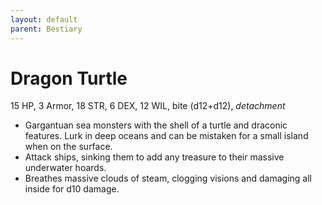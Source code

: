```yaml
---
layout: default
parent: Bestiary
---
```


# Dragon Turtle

15 HP, 3 Armor, 18 STR, 6 DEX, 12 WIL, bite (d12+d12), _detachment_

- Gargantuan sea monsters with the shell of a turtle and draconic features. Lurk in deep oceans and can be mistaken for a small island when on the surface.
- Attack ships, sinking them to add any treasure to their massive underwater hoards.
- Breathes massive clouds of steam, clogging visions and damaging all inside for d10 damage.

